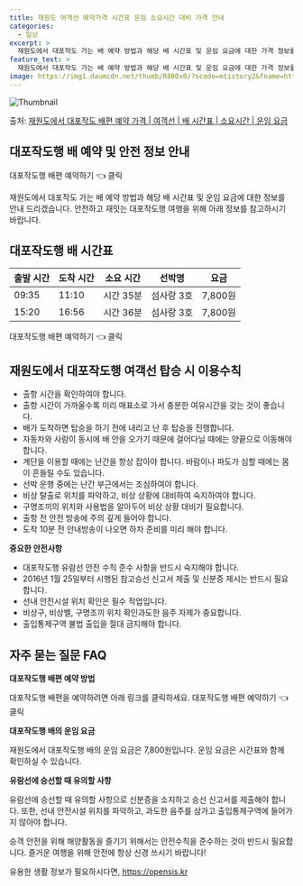 ```yaml
---
title: 재원도 여객선 예약가격 시간표 운임 소요시간 대비 가격 안내
categories:
  - 일상
excerpt: >
  재원도에서 대포작도 가는 배 예약 방법과 해당 배 시간표 및 운임 요금에 대한 가격 정보를 안내 드리겠습니다. 안전하고 재밋는 대포작도행 여행을 위해 아래 정보 참고하시기 바랍니다. 대포작도행 배편 예약하기 👈 클릭재원도에서 대포작도행 배 시간표출발 시간도착 시간소요 시간선박명요금09:3511:101시간 35분섬사랑 3호7,800원15:2016:561시간 36분섬사랑 3호7,800원대포작도행 배편 예약하기 👈 클릭재원도에서 대포작도행 여객선 탑승 시 이용수칙 중요한 내용1) 재원도에서 대포작도행 배 출항시간을 확인하여야 합니다.2) 출항 시간이 가까울수록 미리 매표소로 가서 충분한 여유시간을 갖는 것이 좋습니다.3) 배가 도착하면 탑승을 하기 전에 내리고 난 후 탑승을 진행합니다.4) 자동차와 사람이 동..
feature_text: >
  재원도에서 대포작도 가는 배 예약 방법과 해당 배 시간표 및 운임 요금에 대한 가격 정보를 안내 드리겠습니다. 안전하고 재밋는 대포작도행 여행을 위해 아래 정보 참고하시기 바랍니다. 대포작도행 배편 예약하기 👈 클릭재원도에서 대포작도행 배 시간표출발 시간도착 시간소요 시간선박명요금09:3511:101시간 35분섬사랑 3호7,800원15:2016:561시간 36분섬사랑 3호7,800원대포작도행 배편 예약하기 👈 클릭재원도에서 대포작도행 여객선 탑승 시 이용수칙 중요한 내용1) 재원도에서 대포작도행 배 출항시간을 확인하여야 합니다.2) 출항 시간이 가까울수록 미리 매표소로 가서 충분한 여유시간을 갖는 것이 좋습니다.3) 배가 도착하면 탑승을 하기 전에 내리고 난 후 탑승을 진행합니다.4) 자동차와 사람이 동..
image: https://img1.daumcdn.net/thumb/R800x0/?scode=mtistory2&fname=https%3A%2F%2Fblog.kakaocdn.net%2Fdn%2Fb2DST0%2FbtsHDH4zh9Z%2FkaJOEpZlmVyUTXaJOXK4O1%2Fimg.webp
---
```


![Thumbnail](https://img1.daumcdn.net/thumb/R800x0/?scode=mtistory2&fname=https%3A%2F%2Fblog.kakaocdn.net%2Fdn%2Fb2DST0%2FbtsHDH4zh9Z%2FkaJOEpZlmVyUTXaJOXK4O1%2Fimg.webp)

<p>출처: <a href="https://opensis.kr/entry/%EC%9E%AC%EC%9B%90%EB%8F%84%EC%97%90%EC%84%9C-%EB%8C%80%ED%8F%AC%EC%9E%91%EB%8F%84-%EB%B0%B0%ED%8E%B8-%EC%98%88%EC%95%BD-%EA%B0%80%EA%B2%A9-%EC%97%AC%EA%B0%9D%EC%84%A0-%EB%B0%B0-%EC%8B%9C%EA%B0%84%ED%91%9C-%EC%86%8C%EC%9A%94%EC%8B%9C%EA%B0%84-%EC%9A%B4%EC%9E%84-%EC%9A%94%EA%B8%88" rel="dofollow">재원도에서 대포작도 배편 예약 가격 | 여객선 | 배 시간표 | 소요시간 | 운임 요금</a> </p>

## 대포작도행 배 예약 및 안전 정보 안내

대포작도행 배편 예약하기 👈 클릭

재원도에서 대포작도 가는 배 예약 방법과 해당 배 시간표 및 운임 요금에 대한 정보를 안내 드리겠습니다. 안전하고 재밋는 대포작도행 여행을
위해 아래 정보를 참고하시기 바랍니다.

## 대포작도행 배 시간표

**출발 시간** | **도착 시간** | **소요 시간** | **선박명** | **요금**  
---|---|---|---|---  
09:35 | 11:10 | 시간 35분 | 섬사랑 3호 | 7,800원  
15:20 | 16:56 | 시간 36분 | 섬사랑 3호 | 7,800원  
  
대포작도행 배편 예약하기 👈 클릭

## 재원도에서 대포작도행 여객선 탑승 시 이용수칙

  * 출항 시간을 확인하여야 합니다.
  * 출항 시간이 가까울수록 미리 매표소로 가서 충분한 여유시간을 갖는 것이 좋습니다.
  * 배가 도착하면 탑승을 하기 전에 내리고 난 후 탑승을 진행합니다.
  * 자동차와 사람이 동시에 배 안을 오가기 때문에 걸어다닐 때에는 양끝으로 이동해야 합니다.
  * 계단을 이용할 때에는 난간을 항상 잡아야 합니다. 바람이나 파도가 심할 때에는 몸이 흔들릴 수도 있습니다.
  * 선박 운행 중에는 난간 부근에서는 조심하여야 합니다.
  * 비상 탈출로 위치를 파악하고, 비상 상황에 대비하여 숙지하여야 합니다.
  * 구명조끼의 위치와 사용법을 알아두어 비상 상황 대비가 필요합니다.
  * 출항 전 안전 방송에 주의 깊게 들어야 합니다.
  * 도착 10분 전 안내방송이 나오면 하차 준비를 미리 해야 합니다.

**중요한 안전사항**

  * 대포작도행 유람선 안전 수칙 준수 사항을 반드시 숙지해야 합니다.
  * 2016년 1월 25일부터 시행된 참고승선 신고서 제출 및 신분증 제시는 반드시 필요합니다.
  * 선내 안전시설 위치 확인은 필수 작업입니다.
  * 비상구, 비상벨, 구명조끼 위치 확인과도한 음주 자제가 중요합니다.
  * 출입통제구역 불법 출입을 절대 금지해야 합니다.

## 자주 묻는 질문 FAQ

**대포작도행 배편 예약 방법**

대포작도행 배편을 예약하려면 아래 링크를 클릭하세요. 대포작도행 배편 예약하기 👈 클릭

**대포작도행 배의 운임 요금**

재원도에서 대포작도행 배의 운임 요금은 7,800원입니다. 운임 요금은 시간표와 함께 확인하실 수 있습니다.

**유람선에 승선할 때 유의할 사항**

유람선에 승선할 때 유의할 사항으로 신분증을 소지하고 승선 신고서를 제출해야 합니다. 또한, 선내 안전시설 위치를 파악하고, 과도한 음주를
삼가고 출입통제구역에 들어가지 않아야 합니다.

승객 안전을 위해 해양활동을 즐기기 위해서는 안전수칙을 준수하는 것이 반드시 필요합니다. 즐거운 여행을 위해 안전에 항상 신경 쓰시기
바랍니다!

 

유용한 생활 정보가 필요하시다면, <a href="https://opensis.kr" rel="dofollow">https://opensis.kr</a>


